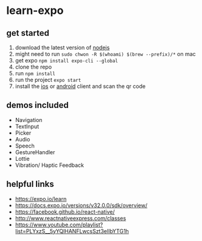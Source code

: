 # learn-expo

## get started
1) download the latest version of [nodejs](https://nodejs.org/en/)
2) might need to run `sudo chwon -R $(whoami) $(brew --prefix)/*` on mac
3) get expo `npm install expo-cli --global`
4) clone the repo
5) run `npm install`
6) run the project `expo start`
7) install the [ios](https://itunes.apple.com/us/app/expo-client/id982107779) or [android](https://play.google.com/store/apps/details?id=host.exp.exponent&referrer=www) client and scan the qr code

## demos included
- Navigation
- TextInput
- Picker
- Audio
- Speech
- GestureHandler
- Lottie
- Vibration/ Haptic Feedback

## helpful links
- https://expo.io/learn
- https://docs.expo.io/versions/v32.0.0/sdk/overview/ 
- https://facebook.github.io/react-native/
- http://www.reactnativeexpress.com/classes 
- https://www.youtube.com/playlist?list=PLYxzS__5yYQlHANFLwcsSzt3elIbYTG1h

